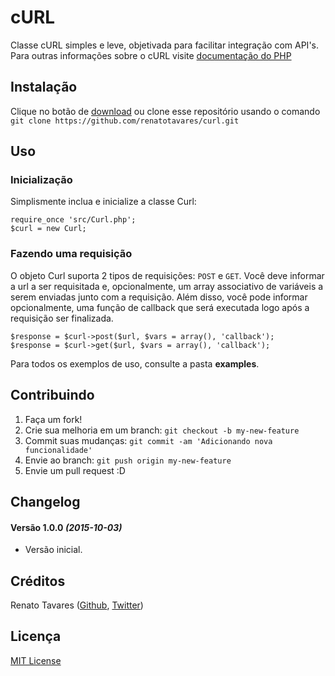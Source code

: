 # cURL

Classe cURL simples e leve, objetivada para facilitar integração com API's. Para outras informações sobre o cURL visite [documentação do PHP][1]

## Instalação

Clique no botão de [download][2] ou clone esse repositório usando o comando `git clone https://github.com/renatotavares/curl.git`

## Uso

### Inicialização

Simplismente inclua e inicialize a classe Curl:
    
    require_once 'src/Curl.php';
    $curl = new Curl;

### Fazendo uma requisição

O objeto Curl suporta 2 tipos de requisições: `POST` e `GET`. Você deve informar a url a ser requisitada e, opcionalmente, um array associativo de variáveis a serem enviadas junto com a requisição. Além disso, você pode informar opcionalmente, uma função de callback que será executada logo após a requisição ser finalizada.

    $response = $curl->post($url, $vars = array(), 'callback');
    $response = $curl->get($url, $vars = array(), 'callback');

Para todos os exemplos de uso, consulte a pasta **examples**.   

## Contribuindo

1. Faça um fork!
2. Crie sua melhoria em um branch: `git checkout -b my-new-feature`
3. Commit suas mudanças: `git commit -am 'Adicionando nova funcionalidade'`
4. Envie ao branch: `git push origin my-new-feature`
5. Envie um pull request :D

## Changelog

#### Versão 1.0.0 *(2015-10-03)*

- Versão inicial.

## Créditos

Renato Tavares ([Github][3], [Twitter][4])

## Licença

[MIT License][5]

[1]: http://php.net/curl                                            "Manual PHP cURL"
[2]: https://github.com/renatotavares/curl/archive/master.zip       "Download classe cURL"
[3]: https://github.com/renatotavares                               "Github"
[4]: http://twitter.com/renatotavares                               "Twitter"
[5]: https://github.com/renatotavares/curl/blob/master/LICENSE      "Licença MIT"